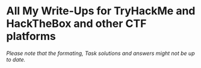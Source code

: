 # All My Write-Ups for TryHackMe and HackTheBox and other CTF platforms
###### Please note that the formating, Task solutions and answers might not be up to date.